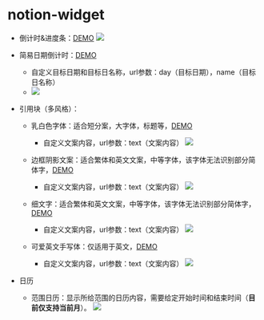 <!--
 * @Author: your name
 * @Date: 2021-08-13 11:29:16
 * @LastEditTime: 2021-11-22 11:03:57
 * @LastEditors: Please set LastEditors
 * @Description: In User Settings Edit
 * @FilePath: /notion/README.md
-->
# notion-widget

- 倒计时&进度条：[DEMO](https://httishere.github.io/notion-widget/progress.html)
  ![](https://gitee.com/httishere/blog-image/raw/master/img/Xnip2021-10-09_10-56-21.jpg)

- 简易日期倒计时：[DEMO](https://httishere.github.io/notion-widget/days-matter.html)
  - 自定义目标日期和目标日名称，url参数：day（目标日期），name（目标日名称）
  - ![](https://gitee.com/httishere/blog-image/raw/master/img/Xnip2021-10-09_11-00-28.jpg)

- 引用块（多风格）：
  - 乳白色字体：适合短分案，大字体，标题等，[DEMO](https://httishere.github.io/notion-widget/quote.html?text=test)
    - 自定义文案内容，url参数：text（文案内容）
  ![](https://gitee.com/httishere/blog-image/raw/master/img/Xnip2021-08-23_14-34-32.jpg)

  - 边框阴影文案：适合繁体和英文文案，中等字体，该字体无法识别部分简体字，[DEMO](https://httishere.github.io/notion-widget/quote2.html?text=test)
    - 自定义文案内容，url参数：text（文案内容）
  ![](https://gitee.com/httishere/blog-image/raw/master/img/Xnip2021-08-23_14-19-50.jpg)

  - 细文字：适合繁体和英文文案，中等字体，该字体无法识别部分简体字，[DEMO](https://httishere.github.io/notion-widget/quote3.html?text=test)
    - 自定义文案内容，url参数：text（文案内容）
    ![](https://gitee.com/httishere/blog-image/raw/master/img/Xnip2021-08-23_14-32-25.jpg)

  - 可爱英文手写体：仅适用于英文，[DEMO](https://httishere.github.io/notion-widget/quote-EN.html?text=test)
    - 自定义文案内容，url参数：text（文案内容）
  ![](https://gitee.com/httishere/blog-image/raw/master/img/Xnip2021-08-23_14-46-08.jpg)

- 日历
  - 范围日历：显示所给范围的日历内容，需要给定开始时间和结束时间（**目前仅支持当前月**）。
  ![](https://gitee.com/httishere/blog-image/raw/master/img/Xnip2021-11-22_10-59-27.jpg)